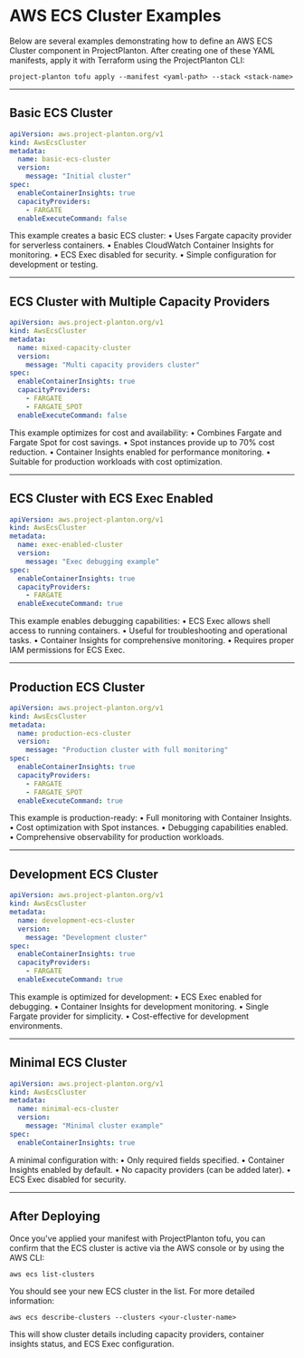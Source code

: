 # AWS ECS Cluster Examples

Below are several examples demonstrating how to define an AWS ECS Cluster component in
ProjectPlanton. After creating one of these YAML manifests, apply it with Terraform using the ProjectPlanton CLI:

```shell
project-planton tofu apply --manifest <yaml-path> --stack <stack-name>
```

---

## Basic ECS Cluster

```yaml
apiVersion: aws.project-planton.org/v1
kind: AwsEcsCluster
metadata:
  name: basic-ecs-cluster
  version:
    message: "Initial cluster"
spec:
  enableContainerInsights: true
  capacityProviders:
    - FARGATE
  enableExecuteCommand: false
```

This example creates a basic ECS cluster:
• Uses Fargate capacity provider for serverless containers.
• Enables CloudWatch Container Insights for monitoring.
• ECS Exec disabled for security.
• Simple configuration for development or testing.

---

## ECS Cluster with Multiple Capacity Providers

```yaml
apiVersion: aws.project-planton.org/v1
kind: AwsEcsCluster
metadata:
  name: mixed-capacity-cluster
  version:
    message: "Multi capacity providers cluster"
spec:
  enableContainerInsights: true
  capacityProviders:
    - FARGATE
    - FARGATE_SPOT
  enableExecuteCommand: false
```

This example optimizes for cost and availability:
• Combines Fargate and Fargate Spot for cost savings.
• Spot instances provide up to 70% cost reduction.
• Container Insights enabled for performance monitoring.
• Suitable for production workloads with cost optimization.

---

## ECS Cluster with ECS Exec Enabled

```yaml
apiVersion: aws.project-planton.org/v1
kind: AwsEcsCluster
metadata:
  name: exec-enabled-cluster
  version:
    message: "Exec debugging example"
spec:
  enableContainerInsights: true
  capacityProviders:
    - FARGATE
  enableExecuteCommand: true
```

This example enables debugging capabilities:
• ECS Exec allows shell access to running containers.
• Useful for troubleshooting and operational tasks.
• Container Insights for comprehensive monitoring.
• Requires proper IAM permissions for ECS Exec.

---

## Production ECS Cluster

```yaml
apiVersion: aws.project-planton.org/v1
kind: AwsEcsCluster
metadata:
  name: production-ecs-cluster
  version:
    message: "Production cluster with full monitoring"
spec:
  enableContainerInsights: true
  capacityProviders:
    - FARGATE
    - FARGATE_SPOT
  enableExecuteCommand: true
```

This example is production-ready:
• Full monitoring with Container Insights.
• Cost optimization with Spot instances.
• Debugging capabilities enabled.
• Comprehensive observability for production workloads.

---

## Development ECS Cluster

```yaml
apiVersion: aws.project-planton.org/v1
kind: AwsEcsCluster
metadata:
  name: development-ecs-cluster
  version:
    message: "Development cluster"
spec:
  enableContainerInsights: true
  capacityProviders:
    - FARGATE
  enableExecuteCommand: true
```

This example is optimized for development:
• ECS Exec enabled for debugging.
• Container Insights for development monitoring.
• Single Fargate provider for simplicity.
• Cost-effective for development environments.

---

## Minimal ECS Cluster

```yaml
apiVersion: aws.project-planton.org/v1
kind: AwsEcsCluster
metadata:
  name: minimal-ecs-cluster
  version:
    message: "Minimal cluster example"
spec:
  enableContainerInsights: true
```

A minimal configuration with:
• Only required fields specified.
• Container Insights enabled by default.
• No capacity providers (can be added later).
• ECS Exec disabled for security.

---

## After Deploying

Once you've applied your manifest with ProjectPlanton tofu, you can confirm that the ECS cluster is active via the AWS console or by
using the AWS CLI:

```shell
aws ecs list-clusters
```

You should see your new ECS cluster in the list. For more detailed information:

```shell
aws ecs describe-clusters --clusters <your-cluster-name>
```

This will show cluster details including capacity providers, container insights status, and ECS Exec configuration.
